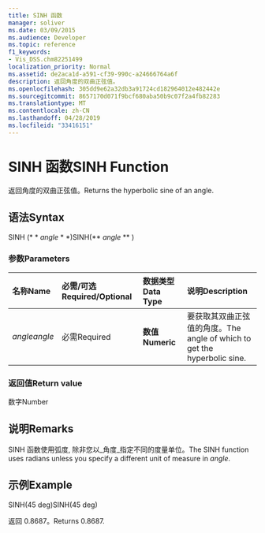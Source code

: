 ```yaml
---
title: SINH 函数
manager: soliver
ms.date: 03/09/2015
ms.audience: Developer
ms.topic: reference
f1_keywords:
- Vis_DSS.chm82251499
localization_priority: Normal
ms.assetid: de2aca1d-a591-cf39-990c-a24666764a6f
description: 返回角度的双曲正弦值。
ms.openlocfilehash: 305dd9e62a32db3a91724cd182964012e482442e
ms.sourcegitcommit: 8657170d071f9bcf680aba50b9c07f2a4fb82283
ms.translationtype: MT
ms.contentlocale: zh-CN
ms.lasthandoff: 04/28/2019
ms.locfileid: "33416151"
---
```

# <a name="sinh-function"></a><span data-ttu-id="5dc52-103">SINH 函数</span><span class="sxs-lookup"><span data-stu-id="5dc52-103">SINH Function</span></span>

<span data-ttu-id="5dc52-104">返回角度的双曲正弦值。</span><span class="sxs-lookup"><span data-stu-id="5dc52-104">Returns the hyperbolic sine of an angle.</span></span> 
  
## <a name="syntax"></a><span data-ttu-id="5dc52-105">语法</span><span class="sxs-lookup"><span data-stu-id="5dc52-105">Syntax</span></span>

<span data-ttu-id="5dc52-106">SINH (\* \* *angle* \* \*)</span><span class="sxs-lookup"><span data-stu-id="5dc52-106">SINH(\*\* *angle* \*\* )</span></span> 
  
### <a name="parameters"></a><span data-ttu-id="5dc52-107">参数</span><span class="sxs-lookup"><span data-stu-id="5dc52-107">Parameters</span></span>

|<span data-ttu-id="5dc52-108">**名称**</span><span class="sxs-lookup"><span data-stu-id="5dc52-108">**Name**</span></span>|<span data-ttu-id="5dc52-109">**必需/可选**</span><span class="sxs-lookup"><span data-stu-id="5dc52-109">**Required/Optional**</span></span>|<span data-ttu-id="5dc52-110">**数据类型**</span><span class="sxs-lookup"><span data-stu-id="5dc52-110">**Data Type**</span></span>|<span data-ttu-id="5dc52-111">**说明**</span><span class="sxs-lookup"><span data-stu-id="5dc52-111">**Description**</span></span>|
|:-----|:-----|:-----|:-----|
| <span data-ttu-id="5dc52-112">_angle_</span><span class="sxs-lookup"><span data-stu-id="5dc52-112">_angle_</span></span> <br/> |<span data-ttu-id="5dc52-113">必需</span><span class="sxs-lookup"><span data-stu-id="5dc52-113">Required</span></span>  <br/> |<span data-ttu-id="5dc52-114">**数值**</span><span class="sxs-lookup"><span data-stu-id="5dc52-114">**Numeric**</span></span> <br/> |<span data-ttu-id="5dc52-115">要获取其双曲正弦值的角度。</span><span class="sxs-lookup"><span data-stu-id="5dc52-115">The angle of which to get the hyperbolic sine.</span></span>  <br/> |
   
### <a name="return-value"></a><span data-ttu-id="5dc52-116">返回值</span><span class="sxs-lookup"><span data-stu-id="5dc52-116">Return value</span></span>

<span data-ttu-id="5dc52-117">数字</span><span class="sxs-lookup"><span data-stu-id="5dc52-117">Number</span></span>
  
## <a name="remarks"></a><span data-ttu-id="5dc52-118">说明</span><span class="sxs-lookup"><span data-stu-id="5dc52-118">Remarks</span></span>

<span data-ttu-id="5dc52-119">SINH 函数使用弧度, 除非您以_角度_指定不同的度量单位。</span><span class="sxs-lookup"><span data-stu-id="5dc52-119">The SINH function uses radians unless you specify a different unit of measure in  _angle_.</span></span>
  
## <a name="example"></a><span data-ttu-id="5dc52-120">示例</span><span class="sxs-lookup"><span data-stu-id="5dc52-120">Example</span></span>

<span data-ttu-id="5dc52-121">SINH(45 deg)</span><span class="sxs-lookup"><span data-stu-id="5dc52-121">SINH(45 deg)</span></span> 
  
<span data-ttu-id="5dc52-122">返回 0.8687。</span><span class="sxs-lookup"><span data-stu-id="5dc52-122">Returns 0.8687.</span></span> 
  

